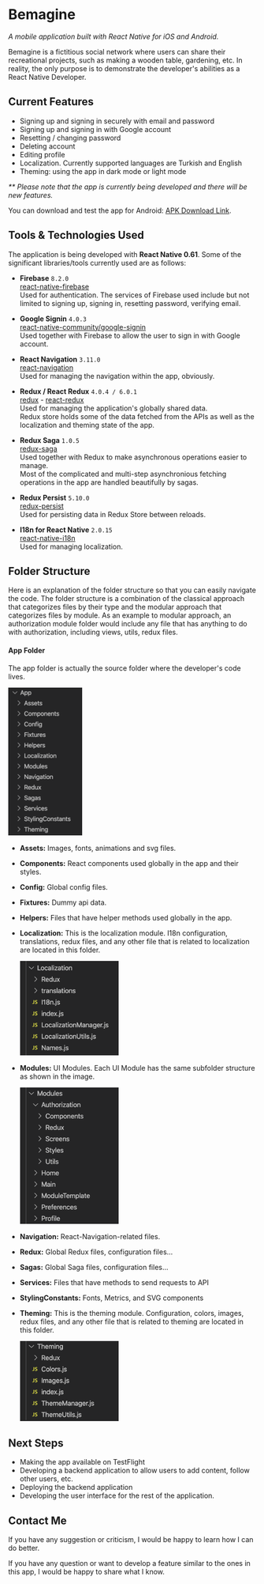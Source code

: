 # Bemagine

_A mobile application built with React Native for iOS and Android._

Bemagine is a fictitious social network where users can share their recreational projects, such as making a wooden table, gardening, etc.
In reality, the only purpose is to demonstrate the developer's abilities as a React Native Developer.

Current Features
-----
- Signing up and signing in securely with email and password
- Signing up and signing in with Google account
- Resetting / changing password
- Deleting account
- Editing profile
- Localization. Currently supported languages are Turkish and English
- Theming: using the app in dark mode or light mode

_** Please note that the app is currently being developed and there will be new features._

You can download and test the app for Android: [APK Download Link](https://drive.google.com/file/d/1EsVQkiUQb3tzN11BVG4h7FKj-gFm7fy7/view?usp=sharing).

Tools & Technologies Used
-----
The application is being developed with __React Native 0.61__. Some of the significant libraries/tools currently used are as follows:

- __Firebase__ `8.2.0`  
  [react-native-firebase](https://github.com/invertase/react-native-firebase)  
  Used for authentication. The services of Firebase used include but not limited to signing up, signing in, resetting password, verifying email.
  
- __Google Signin__ `4.0.3`  
  [react-native-community/google-signin](https://github.com/react-native-community/google-signin)  
  Used together with Firebase to allow the user to sign in with Google account.

- __React Navigation__ `3.11.0`  
  [react-navigation](https://github.com/react-navigation/react-navigation)  
  Used for managing the navigation within the app, obviously.

- __Redux / React Redux__ `4.0.4 / 6.0.1`  
  [redux](https://github.com/reduxjs/redux) -
  [react-redux](https://github.com/reduxjs/react-redux)  
  Used for managing the application's globally shared data.   
  Redux store holds some of the data fetched from the APIs as well as the localization and theming state of the app.

- __Redux Saga__ `1.0.5`  
  [redux-saga](https://github.com/redux-saga/redux-saga)  
  Used together with Redux to make asynchronous operations easier to manage.  
  Most of the complicated and multi-step asynchronious fetching operations in the app are handled beautifully by sagas.

- __Redux Persist__ `5.10.0`  
  [redux-persist](https://github.com/rt2zz/redux-persist)  
  Used for persisting data in Redux Store between reloads.

- __I18n for React Native__ `2.0.15`  
  [react-native-i18n](https://github.com/AlexanderZaytsev/react-native-i18n)  
  Used for managing localization.

  
Folder Structure
-----

Here is an explanation of the folder structure so that you can easily navigate the code.
The folder structure is a combination of the classical approach that categorizes files by their type and the modular approach that categorizes files by module.
As an example to modular approach, an authorization module folder would include any file that has anything to do with authorization, including views, utils, redux files.

#### App Folder
The app folder is actually the source folder where the developer's code lives.  

<img src="https://github.com/topcubeyza/social-app/blob/master/GithubReadmeImages/AppFolder.png?raw=true" width="150"/>  

- __Assets:__ Images, fonts, animations and svg files.
- __Components:__ React components used globally in the app and their styles.
- __Config:__ Global config files.
- __Fixtures:__ Dummy api data.
- __Helpers:__ Files that have helper methods used globally in the app.
- __Localization:__ This is the localization module. I18n configuration, translations, redux files, and any other file that is related to localization are located in this folder.  

  ![alt text](https://github.com/topcubeyza/social-app/blob/master/GithubReadmeImages/LocalizationFolder.png?raw=true)  

- __Modules:__ UI Modules. Each UI Module has the same subfolder structure as shown in the image.  

  ![alt text](https://github.com/topcubeyza/social-app/blob/master/GithubReadmeImages/ModulesFolder.png?raw=true)  

- __Navigation:__ React-Navigation-related files.
- __Redux:__ Global Redux files, configuration files...
- __Sagas:__ Global Saga files, configuration files...
- __Services:__ Files that have methods to send requests to API
- __StylingConstants:__ Fonts, Metrics, and SVG components
- __Theming:__ This is the theming module. Configuration, colors, images, redux files, and any other file that is related to theming are located in this folder.  

  ![alt text](https://github.com/topcubeyza/social-app/blob/master/GithubReadmeImages/ThemingFolder.png?raw=true)  

Next Steps
-----

- Making the app available on TestFlight
- Developing a backend application to allow users to add content, follow other users, etc.
- Deploying the backend application
- Developing the user interface for the rest of the application.

Contact Me
-----

If you have any suggestion or criticism, I would be happy to learn how I can do better.

If you have any question or want to develop a feature similar to the ones in this app, I would be happy to share what I know.

